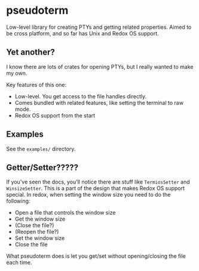 # pseudoterm

Low-level library for creating PTYs and getting related properties. Aimed to be
cross platform, and so far has Unix and Redox OS support.

## Yet another?

I know there are lots of crates for opening PTYs, but I really wanted to make my own.

Key features of this one:
 - Low-level. You get access to the file handles directly.
 - Comes bundled with related features, like setting the terminal to raw mode.
 - Redox OS support from the start

## Examples

See the `examples/` directory.

## Getter/Setter?????

If you've seen the docs, you'll notice there are stuff like `TermiosSetter` and
`WinsizeSetter`. This is a part of the design that makes Redox OS support
special. In redox, when setting the window size you need to do the following:

 - Open a file that controls the window size
 - Get the window size
 - (Close the file?)
 - (Reopen the file?)
 - Set the window size
 - Close the file

What pseudoterm does is let you get/set without opening/closing the file each
time.
